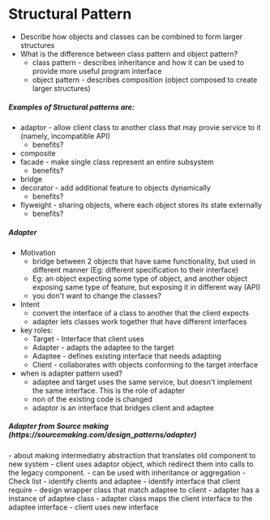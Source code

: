 <h1> Structural Pattern </h1>

- Describe how objects and classes can be combined to form larger structures
- What is the difference between class pattern and object pattern?
  - class pattern - describes inheritance and how it can be used to provide more useful program interface
  - object pattern - describes composition (object composed to create larger structures)

<h5> Examples of Structural patterns are: </h5>

- adaptor - allow client class to another class that may provie service to it (namely, incompatible API)
  - benefits?
- composite 
- facade - make single class represent an entire subsystem
  - benefits?
- bridge
- decorator - add additional feature to objects dynamically
  - benefits?
- flyweight - sharing objects, where each object stores its state externally
  - benefits?

<h5> Adapter </h5>

- Motivation
  - bridge between 2 objects that have same functionality, but used in different manner (Eg: different specification
  to their interface)
  - Eg: an object expecting some type of object, and another object exposing same type of feature, but exposing it
  in different way (API)
  - you don't want to change the classes? 
- Intent
  - convert the interface of a class to another that the client expects
  - adapter lets classes work together that have different interfaces
- key roles:
  - Target - Interface that client uses
  - Adapter - adapts the adaptee to the target
  - Adaptee - defines existing interface that needs adapting
  - Client - collaborates with objects conforming to the target interface
- when is adapter pattern used?
  - adaptee and target uses the same service, but doesn't implement the same interface. This is the role of adapter
  - non of the existing code is changed 
  - adaptor is an interface that bridges client and adaptee
  
<h5> Adapter from Source making (https://sourcemaking.com/design_patterns/adapter) </h5>
- about making intermediatry abstraction that translates old component to new system
- client uses adaptor object, which redirect them into calls to the legacy component. 
- can be used with inheritance or aggregation
- Check list
  - identify clients and adaptee 
  - identify interface that client require
  - design wrapper class that match adaptee to client
  - adapter has a instance of adaptee class 
  - adapter class maps the client interface to the adaptee interface
  - client uses new interface


